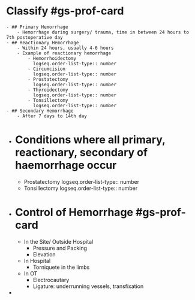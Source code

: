 # Classify #gs-prof-card
	- ## Primary Hemorrhage
		- Hemorrhage during surgery/ trauma, time in between 24 hours to 7th postoperative day
	- ## Reactionary Hemorrhage
		- Within 24 hours, usually 4-6 hours
		- Example of reactionary hemorrhage
			- Hemorrhoidectomy
			  logseq.order-list-type:: number
			- Circumcision
			  logseq.order-list-type:: number
			- Prostatectomy
			  logseq.order-list-type:: number
			- Thyroidectomy
			  logseq.order-list-type:: number
			- Tonsillectomy
			  logseq.order-list-type:: number
	- ## Secondary Hemorrhage
		- After 7 days to 14th day
- # Conditions where all primary, reactionary, secondary of haemorrhage occur
	- Prostatectomy
	  logseq.order-list-type:: number
	- Tonsillectomy
	  logseq.order-list-type:: number
- # Control of Hemorrhage #gs-prof-card
	- In the Site/ Outside Hospital
		- Pressure and Packing
		- Elevation
	- In Hospital
		- Torniquete in the limbs
	- In OT
		- Electrocautary
		- Ligature: underrunning vessels, transfixation
-
